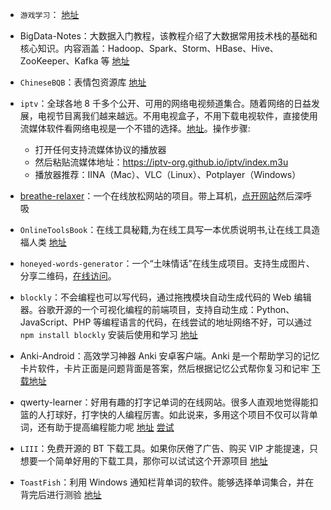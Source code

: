 - `游戏学习`： [地址](https://github.com/miloyip/game-programmer)
- BigData-Notes：大数据入门教程，该教程介绍了大数据常用技术栈的基础和核心知识。内容涵盖：Hadoop、Spark、Storm、HBase、Hive、ZooKeeper、Kafka 等 [地址](https://github.com/heibaiying/BigData-Notes)
- `ChineseBQB`：表情包资源库 [地址](https://github.com/zhaoolee/ChineseBQB)
- `iptv`：全球各地 8 千多个公开、可用的网络电视频道集合。随着网络的日益发展，电视节目离我们越来越远。不用电视盒子，不用下载电视软件，直接使用流媒体软件看网络电视是一个不错的选择。[地址](https://github.com/iptv-org/iptv)。操作步骤:
  - 打开任何支持流媒体协议的播放器
  - 然后粘贴流媒体地址：https://iptv-org.github.io/iptv/index.m3u
  - 播放器推荐：IINA（Mac）、VLC（Linux）、Potplayer（Windows）
- [breathe-relaxer](https://hellogithub.com/periodical/statistics/click/?target=https://github.com/zerosoul/breathe-relaxer)：一个在线放松网站的项目。带上耳机，[点开网站](https://works.yangerxiao.com/breathe-relaxer/)然后深呼吸
- `OnlineToolsBook`：在线工具秘籍,为在线工具写一本优质说明书,让在线工具造福人类 [地址](https://github.com/zhaoolee/OnlineToolsBook)
- `honeyed-words-generator`：一个“土味情话”在线生成项目。支持生成图片、分享二维码，[在线访问](https://works.yangerxiao.com/honeyed-words-generator/)。

- `blockly`：不会编程也可以写代码，通过拖拽模块自动生成代码的 Web 编辑器。谷歌开源的一个可视化编程的前端项目，支持自动生成：Python、JavaScript、PHP 等编程语言的代码，在线尝试的地址网络不好，可以通过 `npm install blockly` 安装后使用和学习 [地址](https://github.com/google/blockly)

- Anki-Android：高效学习神器 Anki 安卓客户端。Anki 是一个帮助学习的记忆卡片软件，卡片正面是问题背面是答案，然后根据记忆公式帮你复习和记牢 [下载地址](https://github.com/ankidroid/Anki-Android/releases/tag/v2.14.3)

- qwerty-learner：好用有趣的打字记单词的在线网站。很多人直观地觉得能扣篮的人打球好，打字快的人编程厉害。如此说来，多用这个项目不仅可以背单词，还有助于提高编程能力呢  [地址](https://github.com/Kaiyiwing/qwerty-learner) [尝试](https://kaiyiwing.gitee.io/qwerty-learner/)

- `LIII`：免费开源的 BT 下载工具。如果你厌倦了广告、购买 VIP 才能提速，只想要一个简单好用的下载工具，那你可以试试这个开源项目 [地址](https://github.com/aliakseis/LIII)

- `ToastFish`：利用 Windows 通知栏背单词的软件。能够选择单词集合，并在背完后进行测验 [地址](https://github.com/Uahh/ToastFish)
